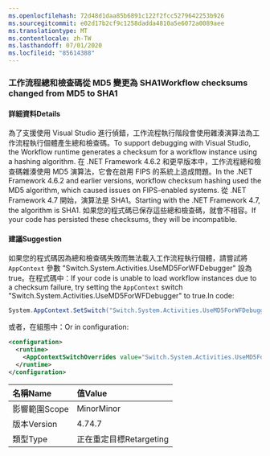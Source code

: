 ```yaml
---
ms.openlocfilehash: 72d48d1daa85b6891c122f2fcc5279642253b926
ms.sourcegitcommit: e02d17b2cf9c1258dadda4810a5e6072a0089aee
ms.translationtype: MT
ms.contentlocale: zh-TW
ms.lasthandoff: 07/01/2020
ms.locfileid: "85614388"
---
```

### <a name="workflow-checksums-changed-from-md5-to-sha1"></a><span data-ttu-id="4ff93-101">工作流程總和檢查碼從 MD5 變更為 SHA1</span><span class="sxs-lookup"><span data-stu-id="4ff93-101">Workflow checksums changed from MD5 to SHA1</span></span>

#### <a name="details"></a><span data-ttu-id="4ff93-102">詳細資料</span><span class="sxs-lookup"><span data-stu-id="4ff93-102">Details</span></span>

<span data-ttu-id="4ff93-103">為了支援使用 Visual Studio 進行偵錯，工作流程執行階段會使用雜湊演算法為工作流程執行個體產生總和檢查碼。</span><span class="sxs-lookup"><span data-stu-id="4ff93-103">To support debugging with Visual Studio, the Workflow runtime generates a checksum for a workflow instance using a hashing algorithm.</span></span> <span data-ttu-id="4ff93-104">在 .NET Framework 4.6.2 和更早版本中，工作流程總和檢查碼雜湊使用 MD5 演算法，它會在啟用 FIPS 的系統上造成問題。</span><span class="sxs-lookup"><span data-stu-id="4ff93-104">In the .NET Framework 4.6.2 and earlier versions, workflow checksum hashing used the MD5 algorithm, which caused issues on FIPS-enabled systems.</span></span> <span data-ttu-id="4ff93-105">從 .NET Framework 4.7 開始，演算法是 SHA1。</span><span class="sxs-lookup"><span data-stu-id="4ff93-105">Starting with the .NET Framework 4.7, the algorithm is SHA1.</span></span> <span data-ttu-id="4ff93-106">如果您的程式碼已保存這些總和檢查碼，就會不相容。</span><span class="sxs-lookup"><span data-stu-id="4ff93-106">If your code has persisted these checksums, they will be incompatible.</span></span>

#### <a name="suggestion"></a><span data-ttu-id="4ff93-107">建議</span><span class="sxs-lookup"><span data-stu-id="4ff93-107">Suggestion</span></span>

<span data-ttu-id="4ff93-108">如果您的程式碼因為總和檢查碼失敗而無法載入工作流程執行個體，請嘗試將 `AppContext` 參數 &quot;Switch.System.Activities.UseMD5ForWFDebugger&quot; 設為 true。在程式碼中：</span><span class="sxs-lookup"><span data-stu-id="4ff93-108">If your code is unable to load workflow instances due to a checksum failure, try setting the `AppContext` switch &quot;Switch.System.Activities.UseMD5ForWFDebugger&quot; to true.In code:</span></span>

```csharp
System.AppContext.SetSwitch("Switch.System.Activities.UseMD5ForWFDebugger", true);
```

<span data-ttu-id="4ff93-109">或者，在組態中：</span><span class="sxs-lookup"><span data-stu-id="4ff93-109">Or in configuration:</span></span>

```xml
<configuration>
  <runtime>
    <AppContextSwitchOverrides value="Switch.System.Activities.UseMD5ForWFDebugger=true" />
  </runtime>
</configuration>
```

| <span data-ttu-id="4ff93-110">名稱</span><span class="sxs-lookup"><span data-stu-id="4ff93-110">Name</span></span>    | <span data-ttu-id="4ff93-111">值</span><span class="sxs-lookup"><span data-stu-id="4ff93-111">Value</span></span>       |
|:--------|:------------|
| <span data-ttu-id="4ff93-112">影響範圍</span><span class="sxs-lookup"><span data-stu-id="4ff93-112">Scope</span></span>   | <span data-ttu-id="4ff93-113">Minor</span><span class="sxs-lookup"><span data-stu-id="4ff93-113">Minor</span></span>       |
| <span data-ttu-id="4ff93-114">版本</span><span class="sxs-lookup"><span data-stu-id="4ff93-114">Version</span></span> | <span data-ttu-id="4ff93-115">4.7</span><span class="sxs-lookup"><span data-stu-id="4ff93-115">4.7</span></span>         |
| <span data-ttu-id="4ff93-116">類型</span><span class="sxs-lookup"><span data-stu-id="4ff93-116">Type</span></span>    | <span data-ttu-id="4ff93-117">正在重定目標</span><span class="sxs-lookup"><span data-stu-id="4ff93-117">Retargeting</span></span> |
